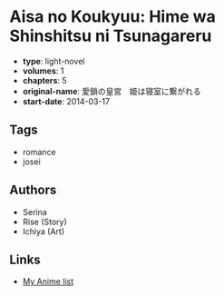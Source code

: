 # Aisa no Koukyuu: Hime wa Shinshitsu ni Tsunagareru

-   **type**: light-novel
-   **volumes**: 1
-   **chapters**: 5
-   **original-name**: 愛鎖の皇宮　姫は寝室に繋がれる
-   **start-date**: 2014-03-17

## Tags

-   romance
-   josei

## Authors

-   Serina
-   Rise (Story)
-   Ichiya (Art)

## Links

-   [My Anime list](https://myanimelist.net/manga/101392/Aisa_no_Koukyuu__Hime_wa_Shinshitsu_ni_Tsunagareru)
